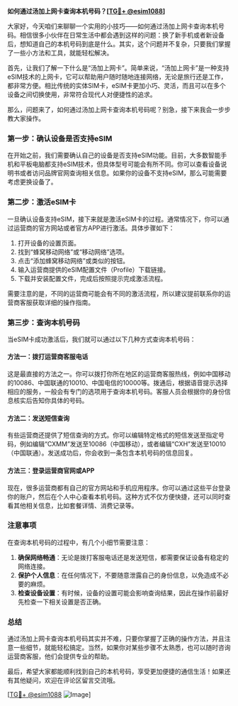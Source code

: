 **如何通过汤加上网卡查询本机号码？[[TG💪+ @esim1088](https://t.me/s/esim1088)]**

大家好，今天咱们来聊聊一个实用的小技巧——如何通过汤加上网卡查询本机号码。相信很多小伙伴在日常生活中都会遇到这样的问题：换了新手机或者新设备后，想知道自己的本机号码到底是什么。其实，这个问题并不复杂，只要我们掌握了一些小方法和工具，就能轻松解决。

首先，让我们了解一下什么是“汤加上网卡”。简单来说，“汤加上网卡”是一种支持eSIM技术的上网卡，它可以帮助用户随时随地连接网络，无论是旅行还是工作，都非常方便。相比传统的实体SIM卡，eSIM卡更加小巧、灵活，而且可以在多个设备之间切换使用，非常符合现代人对便捷性的追求。

那么，问题来了，如何通过汤加上网卡查询本机号码呢？别急，接下来我会一步步教大家操作。

### 第一步：确认设备是否支持eSIM

在开始之前，我们需要确认自己的设备是否支持eSIM功能。目前，大多数智能手机和平板电脑都支持eSIM技术，但具体型号可能会有所不同。你可以查看设备说明书或者访问品牌官网查询相关信息。如果你的设备不支持eSIM，那么可能需要考虑更换设备了。

### 第二步：激活eSIM卡

一旦确认设备支持eSIM，接下来就是激活eSIM卡的过程。通常情况下，你可以通过运营商的官方网站或者官方APP进行激活。具体步骤如下：

1. 打开设备的设置页面。
2. 找到“蜂窝移动网络”或“移动网络”选项。
3. 点击“添加蜂窝移动网络”或类似的按钮。
4. 输入运营商提供的eSIM配置文件（Profile）下载链接。
5. 下载并安装配置文件，完成后按照提示完成激活流程。

需要注意的是，不同的运营商可能会有不同的激活流程，所以建议提前联系你的运营商客服获取详细的操作指南。

### 第三步：查询本机号码

当eSIM卡成功激活后，我们就可以通过以下几种方式查询本机号码：

#### 方法一：拨打运营商客服电话

这是最直接的方法之一。你可以拨打你所在地区的运营商客服热线，例如中国移动的10086、中国联通的10010、中国电信的10000等。拨通后，根据语音提示选择相应的服务，一般会有专门的选项用于查询本机号码。客服人员会根据你的身份信息核实后告知你具体的号码。

#### 方法二：发送短信查询

有些运营商还提供了短信查询的方式。你可以编辑特定格式的短信发送至指定号码，例如编辑“CXMM”发送至10086（中国移动），或者编辑“CXH”发送至10010（中国联通）。发送成功后，你会收到一条包含本机号码的信息回复。

#### 方法三：登录运营商官网或APP

现在，很多运营商都有自己的官方网站和手机应用程序。你可以通过这些平台登录你的账户，然后在个人中心查看本机号码。这种方式不仅方便快捷，还可以同时查看其他相关信息，比如套餐详情、消费记录等。

### 注意事项

在查询本机号码的过程中，有几个小细节需要注意：

1. **确保网络畅通**：无论是拨打客服电话还是发送短信，都需要保证设备有稳定的网络连接。
2. **保护个人信息**：在任何情况下，不要随意泄露自己的身份信息，以免造成不必要的麻烦。
3. **检查设备设置**：有时候，设备的设置可能会影响查询结果，因此在操作前最好先检查一下相关设置是否正确。

### 总结

通过汤加上网卡查询本机号码其实并不难，只要你掌握了正确的操作方法，并且注意一些细节，就能轻松搞定。当然，如果你对某些步骤不太熟悉，也可以随时咨询运营商客服，他们会提供专业的帮助。

最后，希望大家都能顺利找到自己的本机号码，享受更加便捷的通信生活！如果还有其他疑问，欢迎在评论区留言交流哦。

[[TG💪+ @esim1088](https://t.me/s/esim1088) ![Image](https://i.postimg.cc/4NQfJmqS/Snipaste-2025-05-13-00-14-12.png)]